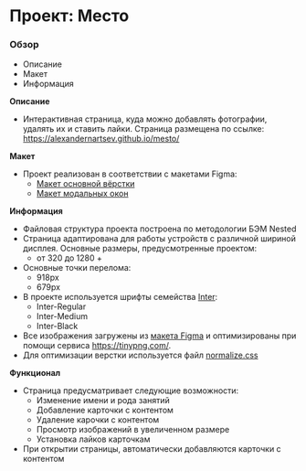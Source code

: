 # Проект: Место

### Обзор
* Описание
* Макет
* Информация

**Описание**

* Интерактивная страница, куда можно добавлять фотографии, удалять их и ставить лайки. Страница размещена по ссылке: https://alexandernartsev.github.io/mesto/

**Макет**

* Проект реализован в соответствии с макетами Figma:
    * [Макет основной вёрстки](https://www.figma.com/file/2cn9N9jSkmxD84oJik7xL7/JavaScript.-Sprint-4?node-id=0%3A1)
    * [Макет модальных окон](https://www.figma.com/file/bjyvbKKJN2naO0ucURl2Z0/JavaScript.-Sprint-5?node-id=0%3A1)

**Информация**

* Файловая структура проекта построена по методологии БЭМ Nested
* Страница адаптирована для работы устройств с различной шириной дисплея. Основные размеры, предусмотренные проектом:
    * от 320 до 1280 +
* Основные точки перелома:
    * 918px
    * 679px
* В проекте используется шрифты семейства [Inter](https://rsms.me/inter/):
    * Inter-Regular
    * Inter-Medium
    * Inter-Black
* Все изображения загружены из [макета Figma](https://www.figma.com/file/2cn9N9jSkmxD84oJik7xL7/JavaScript.-Sprint-4?node-id=0%3A1) и оптимизированы при помощи сервиса https://tinypng.com/.
* Для оптимизации верстки используется файл [normalize.css](https://necolas.github.io/normalize.css/)

**Функционал**
* Страница предусматривает следующие возможности:
    * Изменение имени и рода занятий
    * Добавление карточки с контентом
    * Удаление карочки с контентом
    * Просмотр изображений в увеличенном размере
    * Установка лайков карточкам
* При открытии страницы, автоматически добавляются карточки с контентом
